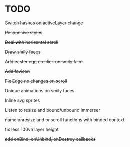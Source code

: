 # TODO

~~Switch hashes on activeLayer change~~

~~Responsive styles~~

~~Deal with horizontal scroll~~

~~Draw smily faces~~

~~Add easter egg on click on smily face~~

~~Add favicon~~

~~Fix Edge no changes on scroll~~

Unique animations on smily faces

Inline svg sprites

Listen to resize and bound/unbound immerser

~~name onresize and onscroll functions with binded context~~

fix less 100vh layer height

~~add onBind, onUnbind, onDestroy callbacks~~
